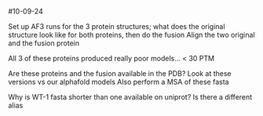 #10-09-24

Set up AF3 runs for the 3 protein structures; what does the original structure look like for both proteins, then do the fusion
Align the two original and the fusion protein

All 3 of these proteins produced really poor models... < 30 PTM

Are these proteins and the fusion available in the PDB? Look at these versions vs our alphafold models
Also perform a MSA of these fasta

Why is WT-1 fasta shorter than one available on uniprot? Is there a different alias